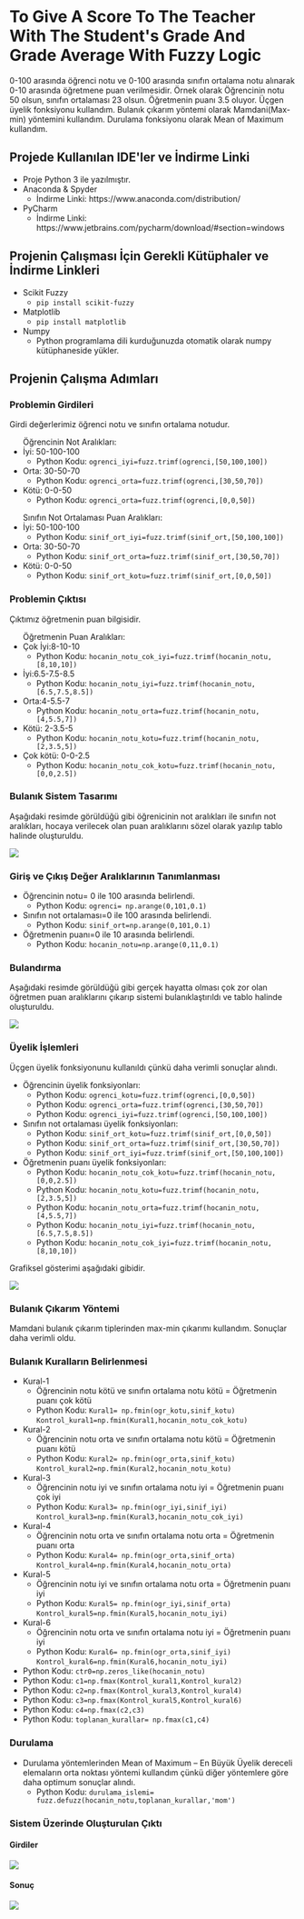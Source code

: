 # To Give A Score To The Teacher With The Student's Grade And Grade Average With Fuzzy Logic
0-100 arasında öğrenci notu ve 0-100 arasında sınıfın ortalama notu alınarak 0-10 arasında öğretmene puan verilmesidir. Örnek olarak Öğrencinin notu 50 olsun, sınıfın ortalaması 23 olsun. Öğretmenin puanı 3.5 oluyor. Üçgen üyelik fonksiyonu kullandım. Bulanık çıkarım yöntemi olarak Mamdani(Max-min) yöntemini kullandım. Durulama fonksiyonu olarak Mean of Maximum kullandım. 

## Projede Kullanılan IDE'ler ve İndirme Linki
<ul>
  <li>Proje Python 3 ile yazılmıştır.</li>
  <li>Anaconda & Spyder
      <ul>
         <li>İndirme Linki: https://www.anaconda.com/distribution/ </li>
       </ul>  
  </li>
  <li>PyCharm
      <ul>
         <li>İndirme Linki: https://www.jetbrains.com/pycharm/download/#section=windows </li>
       </ul>  
  </li>
</ul>

## Projenin Çalışması İçin Gerekli Kütüphaler ve İndirme Linkleri

<ul>
  <li>Scikit Fuzzy
    <ul>
          <li><code>pip install scikit-fuzzy</code></li>
    </ul>  
  </li>
  <li>Matplotlib
    <ul>
          <li><code>pip install matplotlib</code></li>
    </ul>  
  </li>
  <li>Numpy
    <ul>
          <li>Python programlama dili kurduğunuzda otomatik olarak numpy kütüphaneside yükler.</li>
    </ul>  
  </li>
 </ul>
 
## Projenin Çalışma Adımları

### Problemin Girdileri
Girdi değerlerimiz öğrenci notu ve sınıfın ortalama notudur.
<ul>
  Öğrencinin Not Aralıkları:
    <li>
    İyi: 50-100-100
      <ul>
      <li>Python Kodu: <code>ogrenci_iyi=fuzz.trimf(ogrenci,[50,100,100])</code></li>
      </ul>
    </li>
    <li>
    Orta: 30-50-70
      <ul>
      <li>Python Kodu: <code>ogrenci_orta=fuzz.trimf(ogrenci,[30,50,70])</code></li>
      </ul>
    </li>
    <li>
    Kötü: 0-0-50
    <ul>
<li>Python Kodu: <code>ogrenci_orta=fuzz.trimf(ogrenci,[0,0,50])</code></li>
      </ul>
    </li>
</ul>
<ul>
  Sınıfın Not Ortalaması Puan Aralıkları:
    <li>
    İyi: 50-100-100
      <ul>
      <li>Python Kodu: <code>sinif_ort_iyi=fuzz.trimf(sinif_ort,[50,100,100])</code></li>
      </ul>
    </li>
    <li>
    Orta: 30-50-70
      <ul>
      <li>Python Kodu: <code>sinif_ort_orta=fuzz.trimf(sinif_ort,[30,50,70])</code></li>
      </ul>
    </li>
    <li>
    Kötü: 0-0-50
      <ul>
      <li>Python Kodu: <code>sinif_ort_kotu=fuzz.trimf(sinif_ort,[0,0,50])</code></li>
      </ul>
    </li>
</ul>
     
### Problemin Çıktısı

Çıktımız öğretmenin puan bilgisidir.

<ul>
  Öğretmenin Puan Aralıkları:
    <li>
    Çok İyi:8-10-10
      <ul>
      <li>Python Kodu: <code>hocanin_notu_cok_iyi=fuzz.trimf(hocanin_notu,[8,10,10])</code></li>
      </ul>
    </li>
  <li>
    İyi:6.5-7.5-8.5
      <ul>
      <li>Python Kodu: <code>hocanin_notu_iyi=fuzz.trimf(hocanin_notu,[6.5,7.5,8.5])</code></li>
      </ul>
    </li>
  <li>
    Orta:4-5.5-7
      <ul>
      <li>Python Kodu: <code>hocanin_notu_orta=fuzz.trimf(hocanin_notu,[4,5.5,7])</code></li>
      </ul>
    </li>
    <li>
    Kötü: 2-3.5-5
      <ul>
      <li>Python Kodu: <code>hocanin_notu_kotu=fuzz.trimf(hocanin_notu,[2,3.5,5])</code></li>
      </ul>
    </li>
    <li>
    Çok kötü: 0-0-2.5
    <ul>
<li>Python Kodu: <code>hocanin_notu_cok_kotu=fuzz.trimf(hocanin_notu,[0,0,2.5])</code></li>
      </ul>
    </li>
</ul>

### Bulanık Sistem Tasarımı

Aşağıdaki resimde görüldüğü gibi öğrenicinin not aralıkları ile sınıfın not aralıkları, hocaya verilecek olan puan aralıklarını sözel olarak yazılıp tablo halinde oluşturuldu.

<img src="https://github.com/celalakcelikk/To-Give-A-Score-To-The-Teacher-With-The-Student-s-Grade-And-Grade-Average-With-Fuzzy-Logic/blob/master/iimages/bulanik_mantik_tasar%C4%B1m%C4%B1.png">

### Giriş ve Çıkış Değer Aralıklarının Tanımlanması

<ul>
    <li>
    Öğrencinin notu= 0 ile 100 arasında belirlendi.
      <ul>
      <li>Python Kodu: <code>ogrenci= np.arange(0,101,0.1)</code></li>
      </ul>
    </li>
      <li>
    Sınıfın not ortalaması=0 ile 100 arasında belirlendi.
      <ul>
      <li>Python Kodu: <code>sinif_ort=np.arange(0,101,0.1)</code></li>
      </ul>
    </li>
      <li>
    Öğretmenin puanı=0 ile 10 arasında belirlendi.
      <ul>
      <li>Python Kodu: <code>hocanin_notu=np.arange(0,11,0.1)</code></li>
      </ul>
    </li> 
 </ul>

### Bulandırma 


Aşağıdaki resimde görüldüğü gibi gerçek hayatta olması çok zor olan öğretmen puan aralıklarını çıkarıp sistemi bulanıklaştırıldı ve tablo halinde oluşturuldu.

<img src="https://github.com/celalakcelikk/To-Give-A-Score-To-The-Teacher-With-The-Student-s-Grade-And-Grade-Average-With-Fuzzy-Logic/blob/master/iimages/bulandirma.png">

### Üyelik İşlemleri

Üçgen üyelik fonksiyonunu kullanıldı çünkü daha verimli sonuçlar alındı. 

<ul>
    <li>
    Öğrencinin üyelik fonksiyonları: 
      <ul>
      <li>Python Kodu: <code>ogrenci_kotu=fuzz.trimf(ogrenci,[0,0,50])</code></li>
        <li>Python Kodu: <code>ogrenci_orta=fuzz.trimf(ogrenci,[30,50,70])</code></li>
        <li>Python Kodu: <code>ogrenci_iyi=fuzz.trimf(ogrenci,[50,100,100])</code></li>
      </ul>
    </li>
      <li>
    Sınıfın not ortalaması üyelik fonksiyonları: 
      <ul>
      <li>Python Kodu: <code>sinif_ort_kotu=fuzz.trimf(sinif_ort,[0,0,50])</code></li>
        <li>Python Kodu: <code>sinif_ort_orta=fuzz.trimf(sinif_ort,[30,50,70])</code></li>
        <li>Python Kodu: <code>sinif_ort_iyi=fuzz.trimf(sinif_ort,[50,100,100])</code></li>
      </ul>
    </li>
      <li>
    Öğretmenin puanı üyelik fonksiyonları: 
      <ul>
      <li>Python Kodu: <code>hocanin_notu_cok_kotu=fuzz.trimf(hocanin_notu,[0,0,2.5])</code></li>
        <li>Python Kodu: <code>hocanin_notu_kotu=fuzz.trimf(hocanin_notu,[2,3.5,5])</code></li>
        <li>Python Kodu: <code>hocanin_notu_orta=fuzz.trimf(hocanin_notu,[4,5.5,7])</code></li>
        <li>Python Kodu: <code>hocanin_notu_iyi=fuzz.trimf(hocanin_notu,[6.5,7.5,8.5])</code></li>
        <li>Python Kodu: <code>hocanin_notu_cok_iyi=fuzz.trimf(hocanin_notu,[8,10,10])</code></li>
      </ul>
    </li> 
 </ul>

Grafiksel gösterimi aşağıdaki gibidir.

<img src="https://github.com/celalakcelikk/To-Give-A-Score-To-The-Teacher-With-The-Student-s-Grade-And-Grade-Average-With-Fuzzy-Logic/blob/master/iimages/grafik.PNG">

### Bulanık Çıkarım Yöntemi

Mamdani bulanık çıkarım tiplerinden max-min çıkarımı kullandım. Sonuçlar daha verimli oldu.

### Bulanık Kuralların Belirlenmesi 
<ul>
    <li>
      Kural-1
      <ul>
        <li>Öğrencinin notu kötü ve sınıfın ortalama notu kötü = Öğretmenin puanı çok kötü</li>
      <li>Python Kodu: <code>Kural1= np.fmin(ogr_kotu,sinif_kotu)</code><br>
                    <code>Kontrol_kural1=np.fmin(Kural1,hocanin_notu_cok_kotu)</code></li>
      </ul>
    </li>
      <li>
    Kural-2
      <ul>
        <li>Öğrencinin notu orta ve sınıfın ortalama notu kötü = Öğretmenin puanı kötü</li>
      <li>Python Kodu: <code>Kural2= np.fmin(ogr_orta,sinif_kotu)</code><br>
                    <code>Kontrol_kural2=np.fmin(Kural2,hocanin_notu_kotu)</code></li>
      </ul>
    </li>
       <li>
    Kural-3
      <ul>
        <li>Öğrencinin notu iyi ve sınıfın ortalama notu iyi = Öğretmenin puanı çok iyi</li>
      <li>Python Kodu: <code>Kural3= np.fmin(ogr_iyi,sinif_iyi)</code><br>
                    <code>Kontrol_kural3=np.fmin(Kural3,hocanin_notu_cok_iyi)</code></li>
      </ul>
    </li>
  <li>
    Kural-4
      <ul>
        <li>Öğrencinin notu orta ve sınıfın ortalama notu orta = Öğretmenin puanı orta</li>
      <li>Python Kodu: <code>Kural4= np.fmin(ogr_orta,sinif_orta)</code><br>
                    <code>Kontrol_kural4=np.fmin(Kural4,hocanin_notu_orta)</code></li>
      </ul>
    </li>
  <li>
    Kural-5
      <ul>
        <li>Öğrencinin notu iyi ve sınıfın ortalama notu orta = Öğretmenin puanı iyi</li>
      <li>Python Kodu: <code>Kural5= np.fmin(ogr_iyi,sinif_orta)</code><br>
                    <code>Kontrol_kural5=np.fmin(Kural5,hocanin_notu_iyi)</code></li>
      </ul>
    </li>
  <li>
    Kural-6
      <ul>
        <li>Öğrencinin notu orta ve sınıfın ortalama notu iyi = Öğretmenin puanı iyi</li>
      <li>Python Kodu: <code>Kural6= np.fmin(ogr_orta,sinif_iyi)</code><br>
                    <code>Kontrol_kural6=np.fmin(Kural6,hocanin_notu_iyi)</code></li>
      </ul>
    </li>
  
  <li>
    Python Kodu: <code>ctr0=np.zeros_like(hocanin_notu)</code>
</li>
  <li>
Python Kodu: <code>c1=np.fmax(Kontrol_kural1,Kontrol_kural2)</code>
    </li>
  <li>
Python Kodu: <code>c2=np.fmax(Kontrol_kural3,Kontrol_kural4)</code>
    </li>
  <li>
Python Kodu: <code>c3=np.fmax(Kontrol_kural5,Kontrol_kural6)</code>
    </li>
  <li>
Python Kodu: <code>c4=np.fmax(c2,c3)</code>
    </li>
  <li>
Python Kodu: <code>toplanan_kurallar= np.fmax(c1,c4)</code>
    </li>
   </li>
 </ul>
 
### Durulama

<ul>
    <li>
      Durulama yöntemlerinden Mean of Maximum – En Büyük Üyelik dereceli elemaların orta noktası yöntemi kullandım çünkü diğer    yöntemlere göre daha optimum sonuçlar alındı.
      <ul>
      <li>Python Kodu: <code>durulama_islemi= fuzz.defuzz(hocanin_notu,toplanan_kurallar,'mom')</code></li>
      </ul>
    </li>
  </ul>

### Sistem Üzerinde Oluşturulan Çıktı

#### Girdiler

<img src="https://github.com/celalakcelikk/To-Give-A-Score-To-The-Teacher-With-The-Student-s-Grade-And-Grade-Average-With-Fuzzy-Logic/blob/master/iimages/girdi.PNG">

#### Sonuç

<img src="https://github.com/celalakcelikk/To-Give-A-Score-To-The-Teacher-With-The-Student-s-Grade-And-Grade-Average-With-Fuzzy-Logic/blob/master/iimages/çıktı.PNG">
